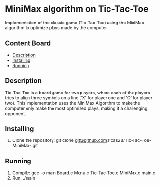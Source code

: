 # MiniMax algorithm on Tic-Tac-Toe
Implementation of the classic game (Tic-Tac-Toe) using the MiniMax algorithm to optimize plays made by the computer.

## Content Board
- [Description](#description)
- [Installing](#installing)
- [Running](#running)

## Description
Tic-Tac-Toe is a board game for two players, where each of the players tries to align three symbols on a line ('X' for player one and 'O' for player two). This implementation uses the MiniMax Algorithm to make the computer only make the most optimized plays, making it a challenging opponent.

## Installing
1. Clone the repository:
    git clone git@github.com:ricas28/Tic-Tac-Toe-MiniMax-.git

## Running
1. Compile:
    gcc -o main Board.c Menu.c Tic-Tac-Toe.c MiniMax.c main.c
2. Run:
    ./main


